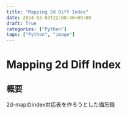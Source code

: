 ```yaml
---
title: "Mapping 2d Diff Index"
date: 2024-03-03T22:08:46+09:00
draft: True
categories: ["Python"]
tags: ["Python", "image"]
---
```

# Mapping 2d Diff Index

## 概要

2d-mapのindex対応表を作ろうとした備忘録